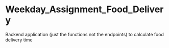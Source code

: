 # Weekday_Assignment_Food_Delivery
Backend application (just the functions not the endpoints) to calculate food delivery time

